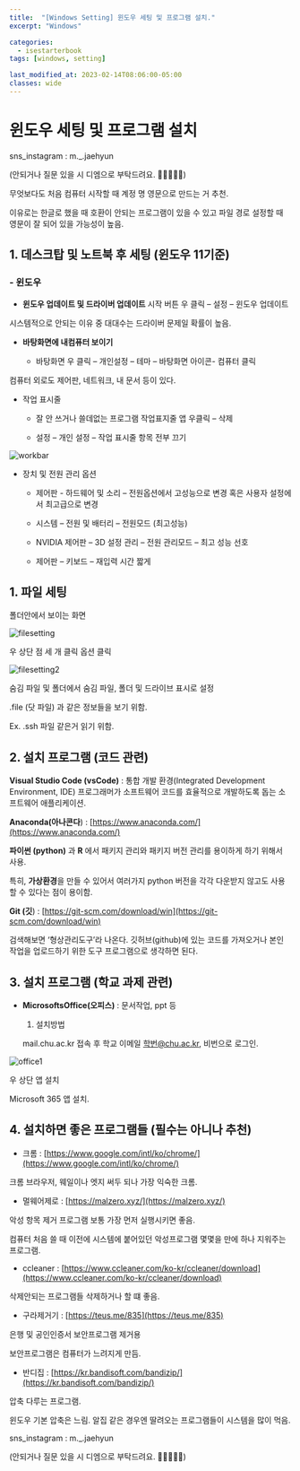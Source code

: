 ```yaml
---
title:  "[Windows Setting] 윈도우 세팅 및 프로그램 설치."
excerpt: "Windows"

categories:
  - isestarterbook
tags: [windows, setting]

last_modified_at: 2023-02-14T08:06:00-05:00
classes: wide
---
```


# 윈도우 세팅 및 프로그램 설치

sns_instagram : m._.jaehyun 

(안되거나 질문 있을 시 디엠으로 부탁드려요. 🙏🙏🙏🙏🙏)

[](https://www.instagram.com/m._.jaehyun/)

 무엇보다도 처음 컴퓨터 시작할 때 계정 명 영문으로 만드는 거 추천. 

이유로는 한글로 했을 때 호환이 안되는 프로그램이 있을 수 있고 파일 경로 설정할 때 영문이 잘 되어 있을 가능성이 높음.

## 1. 데스크탑 및 노트북 후 세팅 (윈도우 11기준)
### - **윈도우**
- **윈도우 업데이트 및 드라이버 업데이트** 시작 버튼 우 클릭 – 설정 – 윈도우 업데이트
            
시스템적으로 안되는 이유 중 대대수는 드라이버 문제일 확률이 높음.
            
- **바탕화면에 내컴퓨터 보이기**
            
  * 바탕화면 우 클릭 – 개인설정 – 테마 – 바탕화면 아이콘- 컴퓨터 클릭
            
컴퓨터 외로도 제어판, 네트워크, 내 문서 등이 있다.
            
 - 작업 표시줄
            
    * 잘 안 쓰거나 쓸데없는 프로그램 작업표지줄 앱 우클릭 – 삭제
            
    *  설정 – 개인 설정 – 작업 표시줄 항목 전부 끄기
            
![workbar](https://user-images.githubusercontent.com/86664178/218251096-509dd02c-b3f0-4686-a451-d9bb59330357.png)

            
- 장치 및 전원 관리 옵션
            
    * 제어판 - 하드웨어 및 소리 – 전원옵션에서 고성능으로 변경 혹은 사용자 설정에서 최고급으로 변경
            
    * 시스템 – 전원 및 배터리 – 전원모드 (최고성능)
            
    * NVIDIA 제어판 – 3D 설정 관리 – 전원 관리모드 – 최고 성능 선호
            
    * 제어판 – 키보드 – 재입력 시간 짧게
            
## 1. **파일 세팅**
        
폴더안에서 보이는 화면
        
![filesetting](https://user-images.githubusercontent.com/86664178/218251628-c2144606-08fa-4485-93b2-2b45616698f3.png)

        
우 상단 점 세 개 클릭 옵션 클릭
        
![filesetting2](https://user-images.githubusercontent.com/86664178/218251639-88490183-3813-405f-8cc0-083c2482c050.png)

        
숨김 파일 및 폴더에서 숨김 파일, 폴더 및 드라이브 표시로 설정
        
.file (닷 파일) 과 같은 정보들을 보기 위함.
        
Ex. .ssh 파일 같은거 읽기 위함.
        
## 2. **설치 프로그램 (코드 관련)**
        
 **Visual Studio Code (vsCode)** : 통합 개발 환경(Integrated Development Environment, IDE) 프로그래머가 소프트웨어 코드를 효율적으로 개발하도록 돕는 소프트웨어 애플리케이션.
        
**Anaconda(아나콘다**) : [https://www.anaconda.com/](https://www.anaconda.com/)
        
**파이썬 (python)** 과 **R** 에서 패키지 관리와 패키지 버전 관리를 용이하게 하기 위해서 사용.
        
특히, **가상환경**을 만들 수 있어서 여러가지 python 버전을 각각 다운받지 않고도 사용할 수 있다는 점이 용이함.
        
**Git (깃**) : [https://git-scm.com/download/win](https://git-scm.com/download/win)
        
검색해보면 ‘형상관리도구’라 나온다. 깃허브(github)에 있는 코드를 가져오거나 본인 작업을 업로드하기 위한 도구 프로그램으로 생각하면 된다.
        
## 3. 설치 프로그램 (학교 과제 관련)
- **MicrosoftsOffice(오피스)** : 문서작업, ppt 등
    1. 설치방법
            
    mail.chu.ac.kr 접속 후 학교 이메일 학번@chu.ac.kr, 비번으로 로그인.
            
![office1](https://user-images.githubusercontent.com/86664178/218251652-b4b3ea21-76cb-435b-b29a-cbcc7ee85f9f.png)

            
우 상단 앱 설치
            
Microsoft 365 앱 설치.
            
## 4. 설치하면 좋은 프로그램들 (필수는 아니나 추천)
- 크롬 : [https://www.google.com/intl/ko/chrome/](https://www.google.com/intl/ko/chrome/)
            
크롬 브라우저, 웨일이나 엣지 써두 되나 가장 익숙한 크롬.
            
 - 멀웨어제로 : [https://malzero.xyz/](https://malzero.xyz/)
            
악성 항목 제거 프로그램 보통 가장 먼저 실행시키면 좋음.
            
컴퓨터 처음 쓸 때 이전에 시스템에 붙어있던 악성프로그램 몇몇을 만에 하나 지워주는 프로그램.
            
- ccleaner : [https://www.ccleaner.com/ko-kr/ccleaner/download](https://www.ccleaner.com/ko-kr/ccleaner/download)
            
삭제안되는 프로그램들 삭제하거나 할 떄 좋음.
            
- 구라제거기 : [https://teus.me/835](https://teus.me/835)
            
은행 및 공인인증서 보안프로그램 제거용
            
보안프로그램은 컴퓨터가 느려지게 만듬.
            
- 반디집 : [https://kr.bandisoft.com/bandizip/](https://kr.bandisoft.com/bandizip/)
            
압축 다루는 프로그램.
            
윈도우 기본 압축은 느림. 알집 같은 경우엔 딸려오는 프로그램들이 시스템을 많이 먹음.

sns_instagram : m._.jaehyun 

(안되거나 질문 있을 시 디엠으로 부탁드려요. 🙏🙏🙏🙏🙏)

[](https://www.instagram.com/m._.jaehyun/)